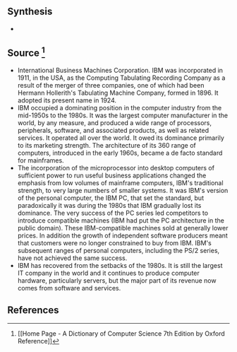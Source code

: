 ## Synthesis
- 
## Source [^1]
- International Business Machines Corporation. IBM was incorporated in 1911, in the USA, as the Computing Tabulating Recording Company as a result of the merger of three companies, one of which had been Hermann Hollerith's Tabulating Machine Company, formed in 1896. It adopted its present name in 1924.
- IBM occupied a dominating position in the computer industry from the mid-1950s to the 1980s. It was the largest computer manufacturer in the world, by any measure, and produced a wide range of processors, peripherals, software, and associated products, as well as related services. It operated all over the world. It owed its dominance primarily to its marketing strength. The architecture of its 360 range of computers, introduced in the early 1960s, became a de facto standard for mainframes.
- The incorporation of the microprocessor into desktop computers of sufficient power to run useful business applications changed the emphasis from low volumes of mainframe computers, IBM's traditional strength, to very large numbers of smaller systems. It was IBM's version of the personal computer, the IBM PC, that set the standard, but paradoxically it was during the 1980s that IBM gradually lost its dominance. The very success of the PC series led competitors to introduce compatible machines (IBM had put the PC architecture in the public domain). These IBM-compatible machines sold at generally lower prices. In addition the growth of independent software producers meant that customers were no longer constrained to buy from IBM. IBM's subsequent ranges of personal computers, including the PS/2 series, have not achieved the same success.
- IBM has recovered from the setbacks of the 1980s. It is still the largest IT company in the world and it continues to produce computer hardware, particularly servers, but the major part of its revenue now comes from software and services.
## References

[^1]: [[Home Page - A Dictionary of Computer Science 7th Edition by Oxford Reference]]